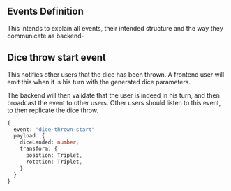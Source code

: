 ## Events Definition

This intends to explain all events, their intended structure and the way they communicate as backend-

## Dice throw start event

This notifies other users that the dice has been thrown.
A frontend user will emit this when it is his turn with the generated dice parameters.

The backend will then validate that the user is indeed in his turn, and then broadcast the event to other users. Other users should listen to this event, to then replicate the dice throw.

```ts
{
  event: "dice-thrown-start"
  payload: {
    diceLanded: number,
    transform: {
      position: Triplet,
      rotation: Triplet,
    }
  }
}
```
